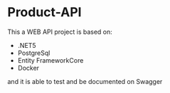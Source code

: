 # Product-API

This a WEB API project is based on:

- .NET5
- PostgreSql
- Entity FrameworkCore
- Docker

and it is able to test and be documented on Swagger
